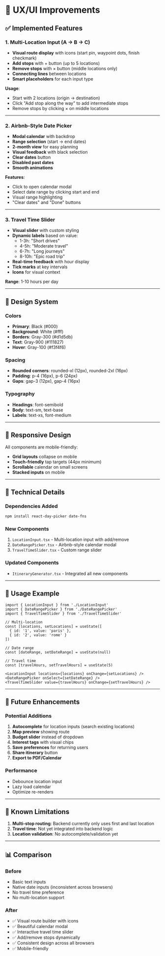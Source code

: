 # 🎨 UX/UI Improvements

## ✅ Implemented Features

### 1. Multi-Location Input (A → B → C)
- **Visual route display** with icons (start pin, waypoint dots, finish checkmark)
- **Add stops** with + button (up to 5 locations)
- **Remove stops** with × button (middle locations only)
- **Connecting lines** between locations
- **Smart placeholders** for each input type

**Usage**:
- Start with 2 locations (origin → destination)
- Click "Add stop along the way" to add intermediate stops
- Remove stops by clicking × on middle locations

---

### 2. Airbnb-Style Date Picker
- **Modal calendar** with backdrop
- **Range selection** (start → end dates)
- **2-month view** for easy planning
- **Visual feedback** with black selection
- **Clear dates** button
- **Disabled past dates**
- **Smooth animations**

**Features**:
- Click to open calendar modal
- Select date range by clicking start and end
- Visual range highlighting
- "Clear dates" and "Done" buttons

---

### 3. Travel Time Slider
- **Visual slider** with custom styling
- **Dynamic labels** based on value:
  - 1-3h: "Short drives"
  - 4-5h: "Moderate travel"
  - 6-7h: "Long journeys"
  - 8-10h: "Epic road trip"
- **Real-time feedback** with hour display
- **Tick marks** at key intervals
- **Icons** for visual context

**Range**: 1-10 hours per day

---

## 🎨 Design System

### Colors
- **Primary**: Black (#000)
- **Background**: White (#fff)
- **Borders**: Gray-300 (#d1d5db)
- **Text**: Gray-900 (#111827)
- **Hover**: Gray-100 (#f3f4f6)

### Spacing
- **Rounded corners**: rounded-xl (12px), rounded-2xl (16px)
- **Padding**: p-4 (16px), p-6 (24px)
- **Gaps**: gap-3 (12px), gap-4 (16px)

### Typography
- **Headings**: font-semibold
- **Body**: text-sm, text-base
- **Labels**: text-xs, font-medium

---

## 📱 Responsive Design

All components are mobile-friendly:
- **Grid layouts** collapse on mobile
- **Touch-friendly** tap targets (44px minimum)
- **Scrollable** calendar on small screens
- **Stacked inputs** on mobile

---

## 🔧 Technical Details

### Dependencies Added
```bash
npm install react-day-picker date-fns
```

### New Components
1. `LocationInput.tsx` - Multi-location input with add/remove
2. `DateRangePicker.tsx` - Airbnb-style calendar modal
3. `TravelTimeSlider.tsx` - Custom range slider

### Updated Components
- `ItineraryGenerator.tsx` - Integrated all new components

---

## 🚀 Usage Example

```tsx
import { LocationInput } from './LocationInput'
import { DateRangePicker } from './DateRangePicker'
import { TravelTimeSlider } from './TravelTimeSlider'

// Multi-location
const [locations, setLocations] = useState([
  { id: '1', value: 'paris' },
  { id: '2', value: 'rome' }
])

// Date range
const [dateRange, setDateRange] = useState(null)

// Travel time
const [travelHours, setTravelHours] = useState(5)

<LocationInput locations={locations} onChange={setLocations} />
<DateRangePicker onSelect={setDateRange} />
<TravelTimeSlider value={travelHours} onChange={setTravelHours} />
```

---

## 🎯 Future Enhancements

### Potential Additions
1. **Autocomplete** for location inputs (search existing locations)
2. **Map preview** showing route
3. **Budget slider** instead of dropdown
4. **Interest tags** with visual chips
5. **Save preferences** for returning users
6. **Share itinerary** button
7. **Export to PDF/Calendar**

### Performance
- Debounce location input
- Lazy load calendar
- Optimize re-renders

---

## 🐛 Known Limitations

1. **Multi-stop routing**: Backend currently only uses first and last location
2. **Travel time**: Not yet integrated into backend logic
3. **Location validation**: No autocomplete/validation yet

---

## 📊 Comparison

### Before
- Basic text inputs
- Native date inputs (inconsistent across browsers)
- No travel time preference
- No multi-location support

### After
- ✅ Visual route builder with icons
- ✅ Beautiful calendar modal
- ✅ Interactive travel time slider
- ✅ Add/remove stops dynamically
- ✅ Consistent design across all browsers
- ✅ Mobile-friendly

